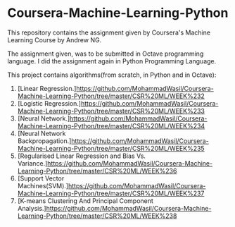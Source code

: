 # Coursera-Machine-Learning-Python

This repository contains the assignment given by Coursera's Machine Learning Course by Andrew NG.

The assignment given, was to be submitted in Octave programming language.
I did the assignment again in Python Programming Language.

This project contains algorithms(from scratch, in Python and in Octave):
1) [Linear Regression.]<https://github.com/MohammadWasil/Coursera-Machine-Learning-Python/tree/master/CSR%20ML/WEEK%232>
2) [Logistic Regression.]<https://github.com/MohammadWasil/Coursera-Machine-Learning-Python/tree/master/CSR%20ML/WEEK%233>
3) [Neural Network.]<https://github.com/MohammadWasil/Coursera-Machine-Learning-Python/tree/master/CSR%20ML/WEEK%234>
4) [Neural Network Backpropagation.]<https://github.com/MohammadWasil/Coursera-Machine-Learning-Python/tree/master/CSR%20ML/WEEK%235>
5) [Regularised Linear Regression and Bias Vs. Variance.]<https://github.com/MohammadWasil/Coursera-Machine-Learning-Python/tree/master/CSR%20ML/WEEK%236>
6) [Support Vector Machines(SVM).]<https://github.com/MohammadWasil/Coursera-Machine-Learning-Python/tree/master/CSR%20ML/WEEK%237>
7) [K-means Clustering And Principal Component Analysis.]<https://github.com/MohammadWasil/Coursera-Machine-Learning-Python/tree/master/CSR%20ML/WEEK%238>




